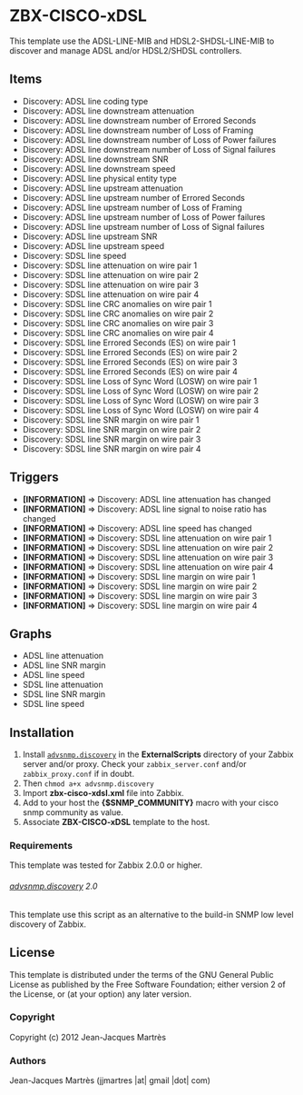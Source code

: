 ZBX-CISCO-xDSL
==============

This template use the ADSL-LINE-MIB and HDSL2-SHDSL-LINE-MIB to discover and manage ADSL and/or HDSL2/SHDSL controllers.

Items
-----

  * Discovery: ADSL line coding type
  * Discovery: ADSL line downstream attenuation
  * Discovery: ADSL line downstream number of Errored Seconds
  * Discovery: ADSL line downstream number of Loss of Framing
  * Discovery: ADSL line downstream number of Loss of Power failures
  * Discovery: ADSL line downstream number of Loss of Signal failures
  * Discovery: ADSL line downstream SNR
  * Discovery: ADSL line downstream speed
  * Discovery: ADSL line physical entity type
  * Discovery: ADSL line upstream attenuation
  * Discovery: ADSL line upstream number of Errored Seconds
  * Discovery: ADSL line upstream number of Loss of Framing 
  * Discovery: ADSL line upstream number of Loss of Power failures
  * Discovery: ADSL line upstream number of Loss of Signal failures
  * Discovery: ADSL line upstream SNR
  * Discovery: ADSL line upstream speed
  * Discovery: SDSL line speed
  * Discovery: SDSL line attenuation on wire pair 1
  * Discovery: SDSL line attenuation on wire pair 2 
  * Discovery: SDSL line attenuation on wire pair 3 
  * Discovery: SDSL line attenuation on wire pair 4 
  * Discovery: SDSL line CRC anomalies on wire pair 1
  * Discovery: SDSL line CRC anomalies on wire pair 2
  * Discovery: SDSL line CRC anomalies on wire pair 3
  * Discovery: SDSL line CRC anomalies on wire pair 4
  * Discovery: SDSL line Errored Seconds (ES) on wire pair 1
  * Discovery: SDSL line Errored Seconds (ES) on wire pair 2
  * Discovery: SDSL line Errored Seconds (ES) on wire pair 3
  * Discovery: SDSL line Errored Seconds (ES) on wire pair 4
  * Discovery: SDSL line Loss of Sync Word (LOSW) on wire pair 1
  * Discovery: SDSL line Loss of Sync Word (LOSW) on wire pair 2
  * Discovery: SDSL line Loss of Sync Word (LOSW) on wire pair 3
  * Discovery: SDSL line Loss of Sync Word (LOSW) on wire pair 4
  * Discovery: SDSL line SNR margin on wire pair 1
  * Discovery: SDSL line SNR margin on wire pair 2
  * Discovery: SDSL line SNR margin on wire pair 3
  * Discovery: SDSL line SNR margin on wire pair 4

Triggers
--------

  * **[INFORMATION]** => Discovery: ADSL line attenuation has changed
  * **[INFORMATION]** => Discovery: ADSL line signal to noise ratio has changed
  * **[INFORMATION]** => Discovery: ADSL line speed has changed
  * **[INFORMATION]** => Discovery: SDSL line attenuation on wire pair 1
  * **[INFORMATION]** => Discovery: SDSL line attenuation on wire pair 2
  * **[INFORMATION]** => Discovery: SDSL line attenuation on wire pair 3
  * **[INFORMATION]** => Discovery: SDSL line attenuation on wire pair 4
  * **[INFORMATION]** => Discovery: SDSL line margin on wire pair 1
  * **[INFORMATION]** => Discovery: SDSL line margin on wire pair 2
  * **[INFORMATION]** => Discovery: SDSL line margin on wire pair 3
  * **[INFORMATION]** => Discovery: SDSL line margin on wire pair 4

Graphs
------

  * ADSL line attenuation
  * ADSL line SNR margin
  * ADSL line speed
  * SDSL line attenuation
  * SDSL line SNR margin
  * SDSL line speed

Installation
------------

1. Install [`advsnmp.discovery`](https://github.com/simonkowallik/Zabbix-Addons/tree/master/advsnmp.discovery) in the **ExternalScripts** directory of your Zabbix server and/or proxy. Check your `zabbix_server.conf` and/or `zabbix_proxy.conf` if in doubt.
2. Then `chmod a+x advsnmp.discovery`
4. Import **zbx-cisco-xdsl.xml** file into Zabbix.
5. Add to your host the **{$SNMP_COMMUNITY}** macro with your cisco snmp community as value.
6. Associate **ZBX-CISCO-xDSL** template to the host.
 
### Requirements

This template was tested for Zabbix 2.0.0 or higher.

###### [advsnmp.discovery](https://github.com/simonkowallik/Zabbix-Addons/tree/master/advsnmp.discovery) 2.0

This template use this script as an alternative to the build-in SNMP low level discovery of Zabbix.

License
-------

This template is distributed under the terms of the GNU General Public License as published by the Free Software Foundation; either version 2 of the License, or (at your option) any later version.

### Copyright

  Copyright (c) 2012 Jean-Jacques Martrès

### Authors
  
  Jean-Jacques Martrès
  (jjmartres |at| gmail |dot| com)
